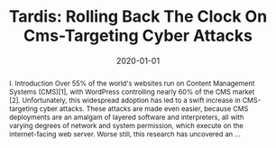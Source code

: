 ---
title: "Tardis: Rolling Back The Clock On Cms-Targeting Cyber Attacks"
abstract: "I. Introduction Over 55% of the world's websites run on Content Management Systems (CMS)[1], with WordPress controlling nearly 60% of the CMS market [2]. Unfortunately, this widespread adoption has led to a swift increase in CMS-targeting cyber attacks. These attacks are made even easier, because CMS deployments are an amalgam of layered software and interpreters, all with varying degrees of network and system permission, which execute on the internet-facing web server. Worse still, this research has uncovered an …"
date: 2020-01-01
venue: "2020 IEEE Symposium on Security and Privacy, SP 2020, San Francisco, CA, USA, May 18-21, 2020"
paperurl: https://alrawi.github.io/static/papers/kasturi_tardis_sp20.pdf
authors: "Ranjita Pai Kasturi, Yiting Sun, Ruian Duan, Omar Alrawi, Ehsan Asdar, Victor Zhu, Yonghwi Kwon and Brendan Saltaformaggio"
awards: ""
---